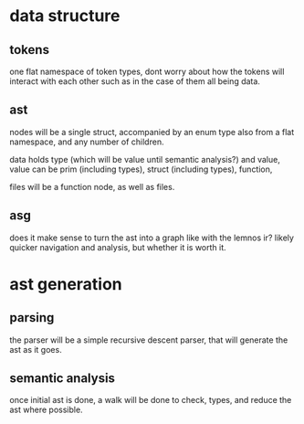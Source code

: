 # data structure 

## tokens

one flat namespace of token types, dont worry about how the tokens will interact with each other such as in the case of them all being data.

## ast 

nodes will be a single struct, accompanied by an enum type also from a flat namespace, and any number of children. 

data holds type (which will be value until semantic analysis?) and value,
value can be prim (including types), struct (including types), function, 

files will be a function node, as well as files.

## asg

does it make sense to turn the ast into a graph like with the lemnos ir?
likely quicker navigation and analysis, but whether it is worth it.

# ast generation 

## parsing

the parser will be a simple recursive descent parser, that will generate the ast as it goes.

## semantic analysis

once initial ast is done, a walk will be done to check, types, and reduce the ast where possible.

